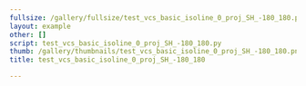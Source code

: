 ```yaml
---
fullsize: /gallery/fullsize/test_vcs_basic_isoline_0_proj_SH_-180_180.png
layout: example
other: []
script: test_vcs_basic_isoline_0_proj_SH_-180_180.py
thumb: /gallery/thumbnails/test_vcs_basic_isoline_0_proj_SH_-180_180.png
title: test_vcs_basic_isoline_0_proj_SH_-180_180

---
```

